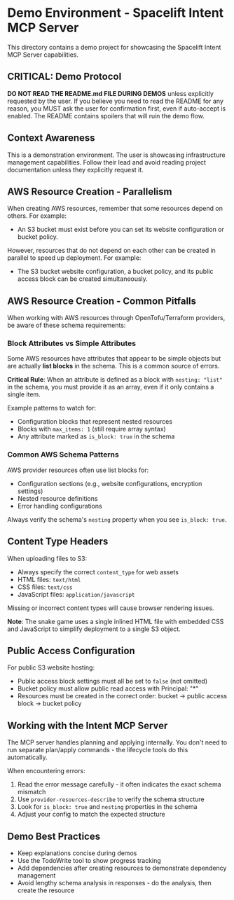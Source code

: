 # Demo Environment - Spacelift Intent MCP Server

This directory contains a demo project for showcasing the Spacelift Intent MCP Server capabilities.

## CRITICAL: Demo Protocol

**DO NOT READ THE README.md FILE DURING DEMOS** unless explicitly requested by the user. If you believe you need to read the README for any reason, you MUST ask the user for confirmation first, even if auto-accept is enabled. The README contains spoilers that will ruin the demo flow.

## Context Awareness

This is a demonstration environment. The user is showcasing infrastructure management capabilities. Follow their lead and avoid reading project documentation unless they explicitly request it.

## AWS Resource Creation - Parallelism

When creating AWS resources, remember that some resources depend on others. For example:
- An S3 bucket must exist before you can set its website configuration or bucket policy.

However, resources that do not depend on each other can be created in parallel to speed up deployment. For example:
- The S3 bucket website configuration, a bucket policy, and its public access block can be created simultaneously.

## AWS Resource Creation - Common Pitfalls

When working with AWS resources through OpenTofu/Terraform providers, be aware of these schema requirements:

### Block Attributes vs Simple Attributes

Some AWS resources have attributes that appear to be simple objects but are actually **list blocks** in the schema. This is a common source of errors.

**Critical Rule**: When an attribute is defined as a block with `nesting: "list"` in the schema, you must provide it as an array, even if it only contains a single item.

Example patterns to watch for:
- Configuration blocks that represent nested resources
- Blocks with `max_items: 1` (still require array syntax)
- Any attribute marked as `is_block: true` in the schema

### Common AWS Schema Patterns

AWS provider resources often use list blocks for:
- Configuration sections (e.g., website configurations, encryption settings)
- Nested resource definitions
- Error handling configurations

Always verify the schema's `nesting` property when you see `is_block: true`.

## Content Type Headers

When uploading files to S3:
- Always specify the correct `content_type` for web assets
- HTML files: `text/html`
- CSS files: `text/css`
- JavaScript files: `application/javascript`

Missing or incorrect content types will cause browser rendering issues.

**Note**: The snake game uses a single inlined HTML file with embedded CSS and JavaScript to simplify deployment to a single S3 object.

## Public Access Configuration

For public S3 website hosting:
- Public access block settings must all be set to `false` (not omitted)
- Bucket policy must allow public read access with Principal: "*"
- Resources must be created in the correct order: bucket → public access block → bucket policy

## Working with the Intent MCP Server

The MCP server handles planning and applying internally. You don't need to run separate plan/apply commands - the lifecycle tools do this automatically.

When encountering errors:
1. Read the error message carefully - it often indicates the exact schema mismatch
2. Use `provider-resources-describe` to verify the schema structure
3. Look for `is_block: true` and `nesting` properties in the schema
4. Adjust your config to match the expected structure

## Demo Best Practices

- Keep explanations concise during demos
- Use the TodoWrite tool to show progress tracking
- Add dependencies after creating resources to demonstrate dependency management
- Avoid lengthy schema analysis in responses - do the analysis, then create the resource
